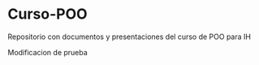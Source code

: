 # Curso-POO
Repositorio con documentos y presentaciones del curso de POO para IH

Modificacion de prueba
